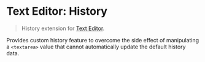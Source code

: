 Text Editor: History
====================

> History extension for [Text Editor](https://github.com/taufik-nurrohman/text-editor).

Provides custom history feature to overcome the side effect of manipulating a `<textarea>` value that cannot
automatically update the default history data.